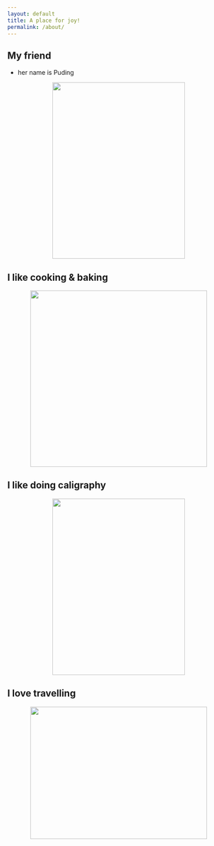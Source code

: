 ```yaml
---
layout: default
title: A place for joy!
permalink: /about/
---
```

## My friend
 * her name is Puding
 <p align="center">
  <img width="300" height="400" src="/img/puding.jpg">
</p>

## I like cooking & baking
<p align="center">
  <img width="400" height="400" src="/img/cake.JPG">
</p>

## I like doing caligraphy
<p align="center">
  <img width="300" height="400" src="/img/caligraphy.JPG">
</p>

## I love travelling
<p align="center">
  <img width="400" height="300" src="/img/dolphin.JPG">
</p>

